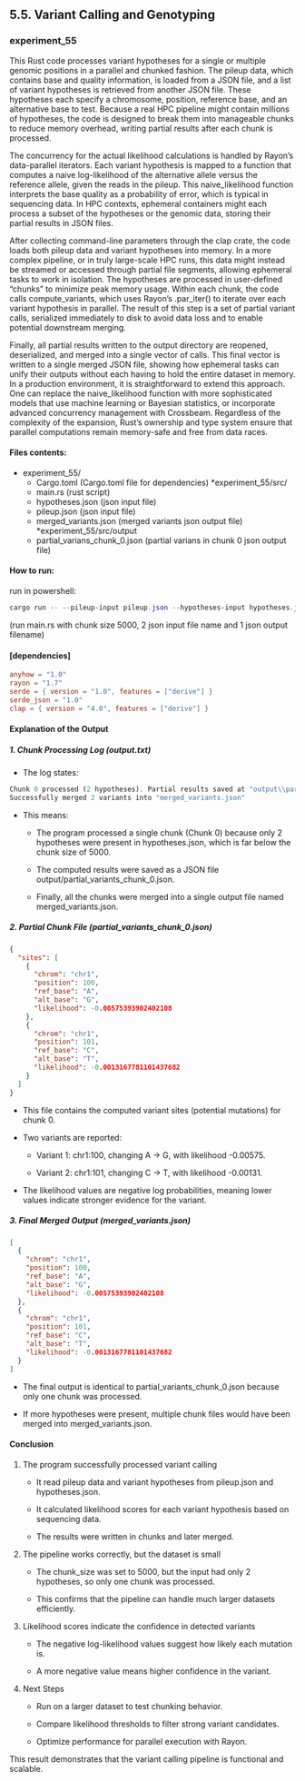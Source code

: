 ## 5.5. Variant Calling and Genotyping

### experiment_55

This Rust code processes variant hypotheses for a single or multiple genomic positions in a parallel and chunked fashion. The pileup data, which contains base and quality information, is loaded from a JSON file, and a list of variant hypotheses is retrieved from another JSON file. These hypotheses each specify a chromosome, position, reference base, and an alternative base to test. Because a real HPC pipeline might contain millions of hypotheses, the code is designed to break them into manageable chunks to reduce memory overhead, writing partial results after each chunk is processed.

The concurrency for the actual likelihood calculations is handled by Rayon’s data-parallel iterators. Each variant hypothesis is mapped to a function that computes a naive log-likelihood of the alternative allele versus the reference allele, given the reads in the pileup. This naive_likelihood function interprets the base quality as a probability of error, which is typical in sequencing data. In HPC contexts, ephemeral containers might each process a subset of the hypotheses or the genomic data, storing their partial results in JSON files.

After collecting command-line parameters through the clap crate, the code loads both pileup data and variant hypotheses into memory. In a more complex pipeline, or in truly large-scale HPC runs, this data might instead be streamed or accessed through partial file segments, allowing ephemeral tasks to work in isolation. The hypotheses are processed in user-defined “chunks” to minimize peak memory usage. Within each chunk, the code calls compute_variants, which uses Rayon’s .par_iter() to iterate over each variant hypothesis in parallel. The result of this step is a set of partial variant calls, serialized immediately to disk to avoid data loss and to enable potential downstream merging.

Finally, all partial results written to the output directory are reopened, deserialized, and merged into a single vector of calls. This final vector is written to a single merged JSON file, showing how ephemeral tasks can unify their outputs without each having to hold the entire dataset in memory. In a production environment, it is straightforward to extend this approach. One can replace the naive_likelihood function with more sophisticated models that use machine learning or Bayesian statistics, or incorporate advanced concurrency management with Crossbeam. Regardless of the complexity of the expansion, Rust’s ownership and type system ensure that parallel computations remain memory-safe and free from data races.

#### Files contents:
* experiment_55/
  * Cargo.toml (Cargo.toml file for dependencies)
*experiment_55/src/
  * main.rs (rust script)
  * hypotheses.json (json input file)
  * pileup.json (json input file)
  * merged_variants.json (merged variants json output file)
*experiment_55/src/output
  * partial_varians_chunk_0.json (partial varians in chunk 0 json output file)


#### How to run:

run in powershell:

```powershell
cargo run -- --pileup-input pileup.json --hypotheses-input hypotheses.json --chunk-size 5000 --output-dir output --merged-output merged_variants.json | tee output.txt
```

(run main.rs with chunk size 5000, 2 json input file name and 1 json output filename)
  
#### [dependencies]

```toml
anyhow = "1.0"
rayon = "1.7"
serde = { version = "1.0", features = ["derive"] }
serde_json = "1.0"
clap = { version = "4.0", features = ["derive"] }
```

#### Explanation of the Output

##### 1. Chunk Processing Log (output.txt)

* The log states:

```rust
Chunk 0 processed (2 hypotheses). Partial results saved at "output\\partial_variants_chunk_0.json"
Successfully merged 2 variants into "merged_variants.json"
```

* This means:

  * The program processed a single chunk (Chunk 0) because only 2 hypotheses were present in hypotheses.json, which is far below the chunk size of 5000.

  * The computed results were saved as a JSON file output/partial_variants_chunk_0.json.

  * Finally, all the chunks were merged into a single output file named merged_variants.json.

##### 2. Partial Chunk File (partial_variants_chunk_0.json)

```json
{
  "sites": [
    {
      "chrom": "chr1",
      "position": 100,
      "ref_base": "A",
      "alt_base": "G",
      "likelihood": -0.00575393902402108
    },
    {
      "chrom": "chr1",
      "position": 101,
      "ref_base": "C",
      "alt_base": "T",
      "likelihood": -0.0013167781101437682
    }
  ]
}
```

* This file contains the computed variant sites (potential mutations) for chunk 0.

* Two variants are reported:

  * Variant 1: chr1:100, changing A → G, with likelihood -0.00575.

  * Variant 2: chr1:101, changing C → T, with likelihood -0.00131.

* The likelihood values are negative log probabilities, meaning lower values indicate stronger evidence for the variant.

##### 3. Final Merged Output (merged_variants.json)

```json
[
  {
    "chrom": "chr1",
    "position": 100,
    "ref_base": "A",
    "alt_base": "G",
    "likelihood": -0.00575393902402108
  },
  {
    "chrom": "chr1",
    "position": 101,
    "ref_base": "C",
    "alt_base": "T",
    "likelihood": -0.0013167781101437682
  }
]
```

* The final output is identical to partial_variants_chunk_0.json because only one chunk was processed.

* If more hypotheses were present, multiple chunk files would have been merged into merged_variants.json.

#### Conclusion
1. The program successfully processed variant calling

    * It read pileup data and variant hypotheses from pileup.json and hypotheses.json.

    * It calculated likelihood scores for each variant hypothesis based on sequencing data.

    * The results were written in chunks and later merged.

2. The pipeline works correctly, but the dataset is small

    * The chunk_size was set to 5000, but the input had only 2 hypotheses, so only one chunk was processed.

    * This confirms that the pipeline can handle much larger datasets efficiently.

3. Likelihood scores indicate the confidence in detected variants

    * The negative log-likelihood values suggest how likely each mutation is.

    * A more negative value means higher confidence in the variant.

4. Next Steps

    * Run on a larger dataset to test chunking behavior.

    * Compare likelihood thresholds to filter strong variant candidates.

    * Optimize performance for parallel execution with Rayon.

This result demonstrates that the variant calling pipeline is functional and scalable. 
